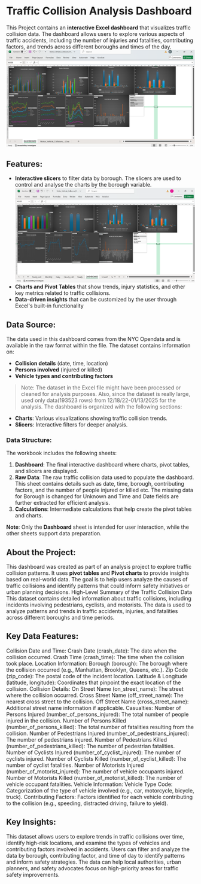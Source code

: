 # Traffic Collision Analysis Dashboard

This Project contains an **interactive Excel dashboard** that visualizes traffic collision data. The dashboard allows users to explore various aspects of traffic accidents, including the number of injuries and fatalities, contributing factors, and trends across different boroughs and times of the day.
![Traffic Collision Analysis Dashboard](https://github.com/thusharanv/thushara/blob/main/Excel/Dashboard.png)
## Features:
- **Interactive slicers** to filter data by borough.
  The slicers are used to control and analyse the charts by the borough variable.
 ![Interactive Dashboard](https://github.com/thusharanv/thushara/blob/main/Excel/interactive.png) 
- **Charts and Pivot Tables** that show trends, injury statistics, and other key metrics related to traffic collisions.
- **Data-driven insights** that can be customized by the user through Excel's built-in functionality

## Data Source:
The data used in this dashboard comes from the NYC Opendata and is available in the raw format within the file. The dataset contains information on:
- **Collision details** (date, time, location)
- **Persons involved** (injured or killed)
- **Vehicle types and contributing factors**

> Note: The dataset in the Excel file might have been processed or cleaned for analysis purposes. Also, since the dataset is really large, used only data(193523 rows) from 12/18/22-01/13/2025 for the analysis.
The dashboard is organized with the following sections:
   - **Charts**: Various visualizations showing traffic collision trends.
   - **Slicers**: Interactive filters for deeper analysis.

### Data Structure:
The workbook includes the following sheets:
1. **Dashboard**: The final interactive dashboard where charts, pivot tables, and slicers are displayed.
2. **Raw Data**: The raw traffic collision data used to populate the dashboard. This sheet contains details such as date, time, borough, contributing factors, and the number of people injured or killed etc. The missing data for Borough is changed for Unknown and Time and Date fields are further extracted for efficient analysis.
3. **Calculations**: Intermediate calculations that help create the pivot tables and charts.

**Note**: Only the **Dashboard** sheet is intended for user interaction, while the other sheets support data preparation.

## About the Project:
This dashboard was created as part of an analysis project to explore traffic collision patterns. It uses **pivot tables** and **Pivot charts** to provide insights based on real-world data. The goal is to help users analyze the causes of traffic collisions and identify patterns that could inform safety initiatives or urban planning decisions.
High-Level Summary of the Traffic Collision Data
This dataset contains detailed information about traffic collisions, including incidents involving pedestrians, cyclists, and motorists. The data is used to analyze patterns and trends in traffic accidents, injuries, and fatalities across different boroughs and time periods.

## Key Data Features:
Collision Date and Time:
Crash Date (crash_date): The date when the collision occurred.
Crash Time (crash_time): The time when the collision took place.
Location Information:
Borough (borough): The borough where the collision occurred (e.g., Manhattan, Brooklyn, Queens, etc.).
Zip Code (zip_code): The postal code of the incident location.
Latitude & Longitude (latitude, longitude): Coordinates that pinpoint the exact location of the collision.
Collision Details:
On Street Name (on_street_name): The street where the collision occurred.
Cross Street Name (off_street_name): The nearest cross street to the collision.
Off Street Name (cross_street_name): Additional street name information if applicable.
Casualties:
Number of Persons Injured (number_of_persons_injured): The total number of people injured in the collision.
Number of Persons Killed (number_of_persons_killed): The total number of fatalities resulting from the collision.
Number of Pedestrians Injured (number_of_pedestrians_injured): The number of pedestrians injured.
Number of Pedestrians Killed (number_of_pedestrians_killed): The number of pedestrian fatalities.
Number of Cyclists Injured (number_of_cyclist_injured): The number of cyclists injured.
Number of Cyclists Killed (number_of_cyclist_killed): The number of cyclist fatalities.
Number of Motorists Injured (number_of_motorist_injured): The number of vehicle occupants injured.
Number of Motorists Killed (number_of_motorist_killed): The number of vehicle occupant fatalities.
Vehicle Information:
Vehicle Type Code: Categorization of the type of vehicle involved (e.g., car, motorcycle, bicycle, truck).
Contributing Factors: Factors identified for each vehicle contributing to the collision (e.g., speeding, distracted driving, failure to yield).

## Key Insights:
This dataset allows users to explore trends in traffic collisions over time, identify high-risk locations, and examine the types of vehicles and contributing factors involved in accidents.
Users can filter and analyze the data by borough, contributing factor, and time of day to identify patterns and inform safety strategies.
The data can help local authorities, urban planners, and safety advocates focus on high-priority areas for traffic safety improvements.


